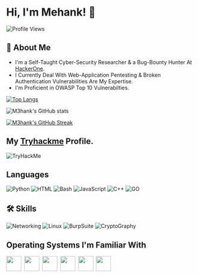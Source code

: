 # Hi, I'm Mehank! 👋
![Profile Views](https://komarev.com/ghpvc/?username=M3hank)

## 🚀 About Me
- I'm a Self-Taught Cyber-Security Researcher & a Bug-Bounty Hunter At [HackerOne](https://www.hackerone.com/).
- I Currently Deal With Web-Application Pentesting & Broken Authentication Vulnerabilities Are My Expertise.
- I'm Proficient in OWASP Top 10 Vulnerabilties.


[![Top Langs](https://github-readme-stats.vercel.app/api/top-langs/?username=M3hank&layout=compact&langs_count=6&theme=tokyonight&card_width=445)](https://github.com/M3hank/github-readme-stats)

![M3hank's GitHub stats](https://github-readme-stats.vercel.app/api?username=m3hank&show_icons=true&theme=tokyonight)

[![M3hank's GitHub Streak](https://streak-stats.demolab.com?user=M3hank&theme=tokyonight&border_radius=6&date_format=j%20M%5B%20Y%5D)](https://git.io/streak-stats)


## My [Tryhackme](https://tryhackme.com/p/Mk617) Profile.
<img src="https://tryhackme-badges.s3.amazonaws.com/Mk617.png" alt="TryHackMe">


## Languages
![Python](https://img.shields.io/badge/-Python-3776AB?&logo=python&logoColor=white&style=plastic&logoWidth=20)
![HTML](https://img.shields.io/badge/-HTML-E34F26?&logo=HTML5&logoColor=white&style=plastic&logoWidth=20)
![Bash](https://img.shields.io/badge/-Bash%20Scripting-4EAA25?logo=GNUBASH&logoColor=white&style=plastic&logoWidth=20)
![JavaScript](https://img.shields.io/badge/-JavaScript-F7DF1E?logo=JavaScript&logoColor=white&style=plastic&logoWidth=20)
![C++](https://img.shields.io/badge/-C++-00599C?logo=c%2b%2b&logoColor=white&style=plastic&logoWidth=20)
![GO](https://img.shields.io/badge/-Go-00ADD8?logo=go&logoColor=white&style=plastic&logoWidth=20)



## 🛠 Skills

![Networking](https://img.shields.io/badge/-Networking-blue?style=plastic)
![Linux](https://img.shields.io/badge/%20-Linux-black?style=plastic)
![BurpSuite](https://img.shields.io/badge/%20-BurpSuite-orange?style=plastic)
![CryptoGraphy](https://img.shields.io/badge/%20-Cryptography-lightgrey?style=plastic)

## Operating Systems I'm Familiar With

<img src ="https://user-images.githubusercontent.com/70057473/196029766-3e5ca608-48b3-4571-8a69-fd379ff2af2f.jpg" image height = "40">&nbsp;
<img src = "https://user-images.githubusercontent.com/70057473/196029889-d545acf6-a5da-4838-b40f-633c23f27efc.jpg" image height = "40">&nbsp;
<img src = "https://user-images.githubusercontent.com/70057473/196030040-6c63ade1-3250-4fda-95a8-3cc63b592623.jpg" image height  = "40">&nbsp;
<img src = "https://user-images.githubusercontent.com/70057473/196030156-56ae66cd-eb70-4cc5-9585-b3c4f4700c74.jpg" img height = "40">&nbsp;
<img src = "https://user-images.githubusercontent.com/70057473/196030215-e6cc54cb-de32-4c02-8083-295e844f7036.jpg" image height = "40">&nbsp;
<img src = "https://user-images.githubusercontent.com/70057473/196030260-1dc56290-8ddf-48fc-8a2e-54d1ae51c390.jpg"  img height = "40">&nbsp;
